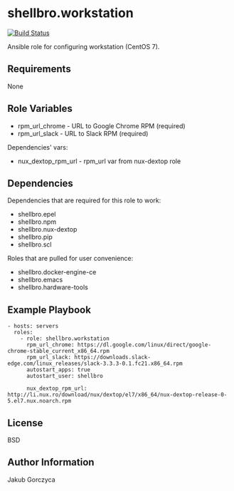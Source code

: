 shellbro.workstation
===========

[![Build Status](https://travis-ci.org/shellbro/ansible-role-workstation.svg?branch=master)](https://travis-ci.org/shellbro/ansible-role-workstation)

Ansible role for configuring workstation (CentOS 7).

Requirements
------------

None

Role Variables
--------------

* rpm_url_chrome - URL to Google Chrome RPM (required)
* rpm_url_slack - URL to Slack RPM (required)

Dependencies' vars:

* nux_dextop_rpm_url - rpm_url var from nux-dextop role

Dependencies
------------

Dependencies that are required for this role to work:

* shellbro.epel
* shellbro.npm
* shellbro.nux-dextop
* shellbro.pip
* shellbro.scl

Roles that are pulled for user convenience:

* shellbro.docker-engine-ce
* shellbro.emacs
* shellbro.hardware-tools

Example Playbook
----------------

    - hosts: servers
      roles:
        - role: shellbro.workstation
          rpm_url_chrome: https://dl.google.com/linux/direct/google-chrome-stable_current_x86_64.rpm
          rpm_url_slack: https://downloads.slack-edge.com/linux_releases/slack-3.3.3-0.1.fc21.x86_64.rpm
          autostart_apps: true
          autostart_user: shellbro

          nux_dextop_rpm_url: http://li.nux.ro/download/nux/dextop/el7/x86_64/nux-dextop-release-0-5.el7.nux.noarch.rpm

License
-------

BSD

Author Information
------------------

Jakub Gorczyca
